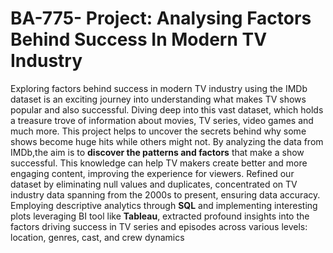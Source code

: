 # BA-775- Project: Analysing Factors Behind Success In Modern TV Industry
Exploring factors behind success in modern TV industry using the IMDb dataset is an exciting journey into understanding what makes TV shows popular and also successful. Diving deep into this vast dataset, which holds a treasure trove of information about movies, TV series, video games and much more.
This project helps to uncover the secrets behind why some shows become huge hits while others might not. By analyzing the data from IMDb,the aim is to __discover the patterns and factors__ that make a show successful. This knowledge can help TV makers create better and more engaging content, improving the experience for viewers.
Refined our dataset by eliminating null values and duplicates, concentrated on TV industry data spanning from the 2000s to present, ensuring data accuracy. Employing descriptive analytics through __SQL__ and implementing interesting plots leveraging BI tool like __Tableau__, extracted profound insights into the factors driving success in TV series and episodes across various levels: location, genres, cast, and crew dynamics
